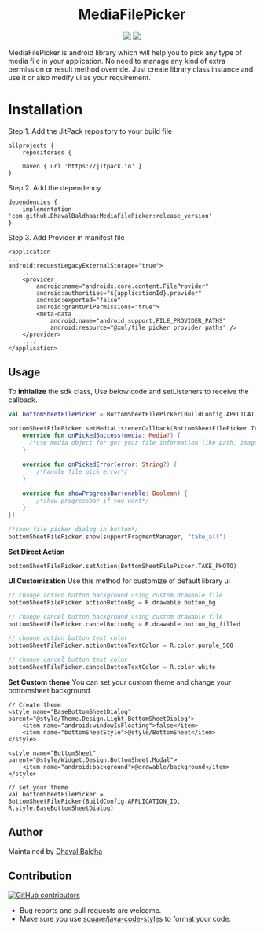 <h1 align="center">MediaFilePicker</h1>
<p align="center">
  <a href="https://jitpack.io/#dhaval-baldha1812/mediafilepicker"> <img src="https://jitpack.io/v/dhaval-baldha1812/mediafilepicker/month.svg" /></a>
  <a href="https://jitpack.io/#dhaval-baldha1812/mediafilepicker"> <img src="https://jitpack.io/v/dhaval-baldha1812/mediafilepicker.svg" /></a>
</p>

MediaFilePicker is android library which will help you to pick any type
of media file in your application. No need to manage any kind of extra
permission or result method override. Just create library class instance
and use it or also medify ui as your requirement.

# Installation
Step 1. Add the JitPack repository to your build file
```
allprojects {
    repositories {
	...
	maven { url 'https://jitpack.io' }
}
```
Step 2. Add the dependency
```
dependencies {
    implementation 'com.github.DhavalBaldhaa:MediaFilePicker:release_version'
}
```

Step 3. Add Provider in manifest file
```
<application
...
android:requestLegacyExternalStorage="true">
    ...
    <provider
        android:name="androidx.core.content.FileProvider"
        android:authorities="${applicationId}.provider"
        android:exported="false"
        android:grantUriPermissions="true">
        <meta-data
            android:name="android.support.FILE_PROVIDER_PATHS"
            android:resource="@xml/file_picker_provider_paths" />
    </provider>
    ....
</application>
```

## Usage

To **initialize** the sdk class, Use below code and setListeners to
receive the callback.

```kotlin
val bottomSheetFilePicker = BottomSheetFilePicker(BuildConfig.APPLICATION_ID)

bottomSheetFilePicker.setMediaListenerCallback(BottomSheetFilePicker.TAKE_ALL /*file pick action*/, object : MediaPickerCallback {
    override fun onPickedSuccess(media: Media?) {
      /*use media object for get your file information like path, image url, thumb url*/
    }

    override fun onPickedError(error: String?) {
        /*handle file pick error*/
    }

    override fun showProgressBar(enable: Boolean) {
        /*show progressbar if you want*/
    }
})

/*show file picker dialog in bottom*/
bottomSheetFilePicker.show(supportFragmentManager, "take_all")
```

**Set Direct Action**
```
bottomSheetFilePicker.setAction(BottomSheetFilePicker.TAKE_PHOTO)
```

**UI Customization** Use this method for customize of default library ui

```kotlin
// change action button background using custom drawable file 
bottomSheetFilePicker.actionButtonBg = R.drawable.button_bg

// change cancel button background using custom drawable file 
bottomSheetFilePicker.cancelButtonBg = R.drawable.button_bg_filled

// change action button text color 
bottomSheetFilePicker.actionButtonTextColor = R.color.purple_500

// change cancel button text color
bottomSheetFilePicker.cancelButtonTextColor = R.color.white
```

**Set Custom theme**
You can set your custom theme and change your bottomsheet background
```
// Create theme
<style name="BaseBottomSheetDialog" parent="@style/Theme.Design.Light.BottomSheetDialog">
    <item name="android:windowIsFloating">false</item>
    <item name="bottomSheetStyle">@style/BottomSheet</item>
</style>

<style name="BottomSheet" parent="@style/Widget.Design.BottomSheet.Modal">
    <item name="android:background">@drawable/background</item>
</style>

// set your theme
val bottomSheetFilePicker = BottomSheetFilePicker(BuildConfig.APPLICATION_ID, R.style.BaseBottomSheetDialog)
```

## Author
Maintained by [Dhaval Baldha](https://www.github.com/dhaval-baldha1812)

## Contribution
[![GitHub contributors](https://img.shields.io/github/contributors/dhaval-baldha1812/MediaFilePicker.svg)](https://github.com/dhaval-baldha1812/MediaFilePicker/graphs/contributors)

* Bug reports and pull requests are welcome.
* Make sure you use [square/java-code-styles](https://github.com/square/java-code-styles) to format your code.

